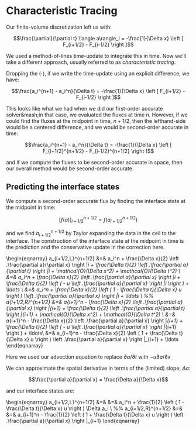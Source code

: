 # Characteristic Tracing

Our finite-volume discretization left us with:

$$\frac{\partial}{\partial t} \langle a\rangle_i = -\frac{1}{\Delta x}
   \left [ F_{i+1/2} - F_{i-1/2} \right ]$$

We used a method-of-lines time-update to integrate this in time.  Now we'll take a different
approach, usually referred to as *characteristic tracing*.

Dropping the $\langle \cdot \rangle$, if we write the time-update using an explicit difference, we have:

$$\frac{a_i^{n+1} - a_i^n}{\Delta t} = -\frac{1}{\Delta x} \left [ F_{i+1/2} - F_{i-1/2} \right ]$$

This looks like what we had when we did our first-order accurate solver&mash;in that case, we evaluated the fluxes at time $n$.  However, if we could find the fluxes at the midpoint in time, $n+1/2$, then the lefthand-side would be a centered difference, and we would be second-order accurate in time:

$$\frac{a_i^{n+1} - a_i^n}{\Delta t} = -\frac{1}{\Delta x} \left [ F_{i+1/2}^{n+1/2} - F_{i-1/2}^{n+1/2} \right ]$$

and if we compute the fluxes to be second-order accurate in space, then our overall method would
be second-order accurate.

## Predicting the interface states

We compute a second-order accurate flux by finding the interface state at the midpoint in time:


$$\left [f(a) \right ]_{i+1/2}^{n+1/2} = f(a_{i+1/2}^{n+1/2})$$


and we find
$a_{i+1/2}^{n+1/2}$ by Taylor expanding the data in the cell
to the interface.  The construction of the interface state at the
midpoint in time is the prediction and the conservative update in the
correction here.

\begin{eqnarray}
a_{i+1/2,L}^{n+1/2} &=& a_i^n + \frac{\Delta x}{2} \left .\frac{\partial a}{\partial x} \right |_i + \frac{\Delta t}{2} \left .\frac{\partial a}{\partial t} \right |_i + \mathcal{O}(\Delta x^2) + \mathcal{O}(\Delta t^2)  \\
    &=& a_i^n + \frac{\Delta x}{2} \left .\frac{\partial a}{\partial x} \right |_i +  \frac{\Delta t}{2} \left ( - u \left .\frac{\partial a}{\partial x} \right |_i \right ) + \ldots \\
    &=& a_i^n + \frac{\Delta x}{2} \left ( 1 - \frac{\Delta t}{\Delta x} u \right ) \left .\frac{\partial a}{\partial x} \right |_i +  \ldots \\
%%
a_{i+1/2,R}^{n+1/2} &=& a_{i+1}^n - \frac{\Delta x}{2} \left .\frac{\partial a}{\partial x} \right |_{i+1} + \frac{\Delta t}{2} \left .\frac{\partial a}{\partial t} \right |_{i+1} + \mathcal{O}(\Delta x^2) + \mathcal{O}(\Delta t^2) \\
    &=& a_{i+1}^n - \frac{\Delta x}{2} \left .\frac{\partial a}{\partial x} \right |_{i+1} +  \frac{\Delta t}{2} \left ( - u \left .\frac{\partial a}{\partial x} \right |_{i+1} \right ) + \ldots\\
    &=& a_{i+1}^n - \frac{\Delta x}{2} \left ( 1 + \frac{\Delta t}{\Delta x} u \right ) \left .\frac{\partial a}{\partial x} \right |_{i+1} +  \ldots
\end{eqnarray}

Here we used our advection equation to replace $\partial a/\partial t$ with $-u \partial a/\partial x$

We can approximate the spatial derivative in terms of the (limited) slope, $\Delta a$:

$$\frac{\partial a}{\partial x} = \frac{\Delta a}{\Delta x}$$

and our interface states are:

\begin{eqnarray}
a_{i+1/2,L}^{n+1/2} &=& 
    &=& a_i^n + \frac{1}{2} \left ( 1 - \frac{\Delta t}{\Delta x} u \right ) \Delta a_i \\
%%
a_{i+1/2,R}^{n+1/2} &=& 
    &=& a_{i+1}^n - \frac{1}{2} \left ( 1 + \frac{\Delta t}{\Delta x} u \right ) \left .\frac{\partial a}{\partial x} \right |_{i+1} 
\end{eqnarray}
